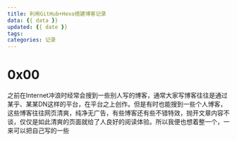 ```yaml
---
title: 利用GitHub+Hexo搭建博客记录
data: {{ data }}
updated: {{ date }}
tags: 
categories: 记录
---
```


# 0x00 

之前在Internet冲浪时经常会搜到一些别人写的博客，通常大家写博客往往是通过某乎、某某DN这样的平台，在平台之上创作。但是有时也能搜到一些个人博客，这些博客往往网页清爽，纯净无广告，有些博客还有些不错特效，抛开文章内容不谈，仅仅是如此清爽的页面就给了人良好的阅读体验。所以我便也想着整一个，一来可以把自己写的一些